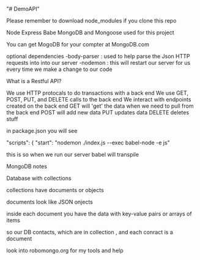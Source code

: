 "# DemoAPI" 

Please remember to download node_modules if you clone this repo

Node Express Babe MongoDB and Mongoose used for this project

You can get MogoDB for your compter at MongoDB.com


optional dependencies 
-body-parser : used to help parse the Json HTTP requests into into our server
-nodemon : this will restart our server for us every time we make a change to our code


What is a Restful API?

We use HTTP protocals to do transactions with a back end
We use GET, POST, PUT, and DELETE calls to the back end
We interact with endpoints created on the back end
    GET will 'get' the data when we need to pull from the back end
    POST will add new data
    PUT updates data
    DELETE deletes stuff 


in package.json you will see

 "scripts": {
    "start": "nodemon ./index.js --exec babel-node -e js"

this is so when we run our server babel will transpile 


MongoDB notes

Database with collections

collections have documents or objects

documents look like JSON onjects

inside each document you have the data with key-value pairs or arrays of items

so our DB contacts, which are in collection , and each conract is a document

look into robomongo.org for my tools and help
